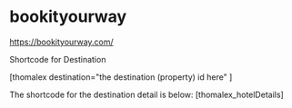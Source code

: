 # bookityourway

https://bookityourway.com/

Shortcode for Destination

[thomalex destination="the destination (property) id here" ]

The shortcode for the destination detail is below: [thomalex_hotelDetails]




